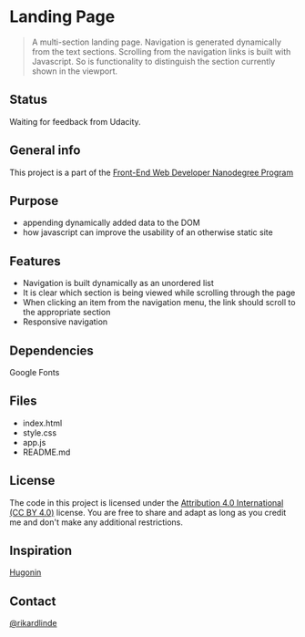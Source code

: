 # Landing Page

> A multi-section landing page. Navigation is generated dynamically from the text sections. Scrolling from the navigation links is built with Javascript. So is functionality to distinguish the section currently shown in the viewport.


## Status

Waiting for feedback from Udacity.


## General info

This project is a part of the [Front-End Web Developer Nanodegree Program](https://www.udacity.com/course/front-end-web-developer-nanodegree--nd0011)


## Purpose

* appending dynamically added data to the DOM
* how javascript can improve the usability of an otherwise static site


## Features

* Navigation is built dynamically as an unordered list
* It is clear which section is being viewed while scrolling through the page
* When clicking an item from the navigation menu, the link should scroll to the appropriate section
* Responsive navigation


## Dependencies

Google Fonts


## Files

* index.html
* style.css
* app.js
* README.md


## License

The code in this project is licensed under the [Attribution 4.0 International (CC BY 4.0)](https://creativecommons.org/licenses/by/4.0/) license. You are free to share and adapt as long as you credit me and don't make any additional restrictions.


## Inspiration

[Hugonin](https://github.com/hugonin/landing-page)


## Contact

[@rikardlinde](https://github.com/rikardlinde)
